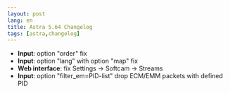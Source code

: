 ```yaml
---
layout: post
lang: en
title: Astra 5.64 Changelog
tags: [astra,changelog]
---
```


- **Input**: option "order" fix
- **Input**: option "lang" with option "map" fix
- **Web interface**: fix Settings -> Softcam -> Streams
- **Input**: option "filter_em=PID-list" drop ECM/EMM packets with defined PID
